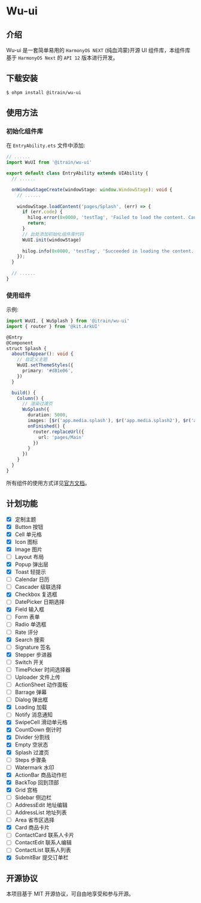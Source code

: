 # Wu-ui

## 介绍

Wu-ui 是一套简单易用的 `HarmonyOS NEXT` (纯血鸿蒙)开源 UI 组件库，本组件库基于 `HarmonyOS Next` 的 `API 12` 版本进行开发。

## 下载安装

```bash
$ ohpm install @itrain/wu-ui
```

## 使用方法

### 初始化组件库

在 `EntryAbility.ets` 文件中添加:

```typescript
// ......
import WuUI from '@itrain/wu-ui'

export default class EntryAbility extends UIAbility {
  // ......

  onWindowStageCreate(windowStage: window.WindowStage): void {
    // ......
    
    windowStage.loadContent('pages/Splash', (err) => {
      if (err.code) {
        hilog.error(0x0000, 'testTag', 'Failed to load the content. Cause: %{public}s', JSON.stringify(err) ?? '');
        return;
      }
      // 此处添加初始化组件库代码
      WuUI.init(windowStage)
      
      hilog.info(0x0000, 'testTag', 'Succeeded in loading the content.');
    });
  }
  
  // ......
}
```

### 使用组件

示例:

```typescript
import WuUI, { WuSplash } from '@itrain/wu-ui'
import { router } from '@kit.ArkUI'

@Entry
@Component
struct Splash {
  aboutToAppear(): void {
    // 自定义主题
    WuUI.setThemeStyles({
      primary: '#d81e06',
    })
  }

  build() {
    Column() {
      // 渲染过渡页
      WuSplash({
        duration: 5000,
        images: [$r('app.media.splash'), $r('app.media.splash2'), $r('app.media.splash3')],
        onFinished() {
          router.replaceUrl({
            url: 'pages/Main'
          })
        }
      })
    }
  }
}
```

所有组件的使用方式详见[官方文档](https://wuui.gitbook.io/wuui)。

## 计划功能

- [x] 定制主题
- [x] Button 按钮
- [x] Cell 单元格
- [x] Icon 图标
- [x] Image 图片
- [ ] Layout 布局
- [x] Popup 弹出层
- [x] Toast 轻提示
- [ ] Calendar 日历
- [ ] Cascader 级联选择
- [x] Checkbox 复选框
- [ ] DatePicker 日期选择
- [x] Field 输入框
- [ ] Form 表单
- [ ] Radio 单选框
- [ ] Rate 评分
- [x] Search 搜索
- [ ] Signature 签名
- [x] Stepper 步进器
- [ ] Switch 开关
- [ ] TimePicker 时间选择器
- [ ] Uploader 文件上传
- [ ] ActionSheet 动作面板
- [ ] Barrage 弹幕
- [ ] Dialog 弹出框
- [x] Loading 加载
- [ ] Notify 消息通知
- [x] SwipeCell 滑动单元格
- [x] CountDown 倒计时
- [x] Divider 分割线
- [x] Empty 空状态
- [x] Splash 过渡页
- [ ] Steps 步骤条
- [ ] Watermark 水印
- [x] ActionBar 商品动作栏
- [x] BackTop 回到顶部
- [x] Grid 宫格
- [ ] Sidebar 侧边栏
- [ ] AddressEdit 地址编辑
- [ ] AddressList 地址列表
- [ ] Area 省市区选择
- [x] Card 商品卡片
- [ ] ContactCard 联系人卡片
- [ ] ContactEdit 联系人编辑
- [ ] ContactList 联系人列表
- [x] SubmitBar 提交订单栏

## 开源协议

本项目基于 MIT 开源协议，可自由地享受和参与开源。